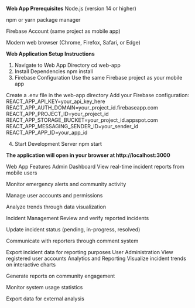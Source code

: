 **Web App Prerequisites**
Node.js (version 14 or higher)

npm or yarn package manager

Firebase Account (same project as mobile app)

Modern web browser (Chrome, Firefox, Safari, or Edge)

**Web Application Setup Instructions**
1. Navigate to Web App Directory
   cd web-app
2. Install Dependencies
   npm install
3. Firebase Configuration
Use the same Firebase project as your mobile app

Create a .env file in the web-app directory
Add your Firebase configuration:
REACT_APP_API_KEY=your_api_key_here
REACT_APP_AUTH_DOMAIN=your_project_id.firebaseapp.com
REACT_APP_PROJECT_ID=your_project_id
REACT_APP_STORAGE_BUCKET=your_project_id.appspot.com
REACT_APP_MESSAGING_SENDER_ID=your_sender_id
REACT_APP_APP_ID=your_app_id

4. Start Development Server
   npm start
   
**The application will open in your browser at http://localhost:3000**

Web App Features
Admin Dashboard
View real-time incident reports from mobile users

Monitor emergency alerts and community activity

Manage user accounts and permissions

Analyze trends through data visualization

Incident Management
Review and verify reported incidents

Update incident status (pending, in-progress, resolved)

Communicate with reporters through comment system

Export incident data for reporting purposes
User Administration
View registered user accounts
Analytics and Reporting
Visualize incident trends on interactive charts

Generate reports on community engagement

Monitor system usage statistics

Export data for external analysis

